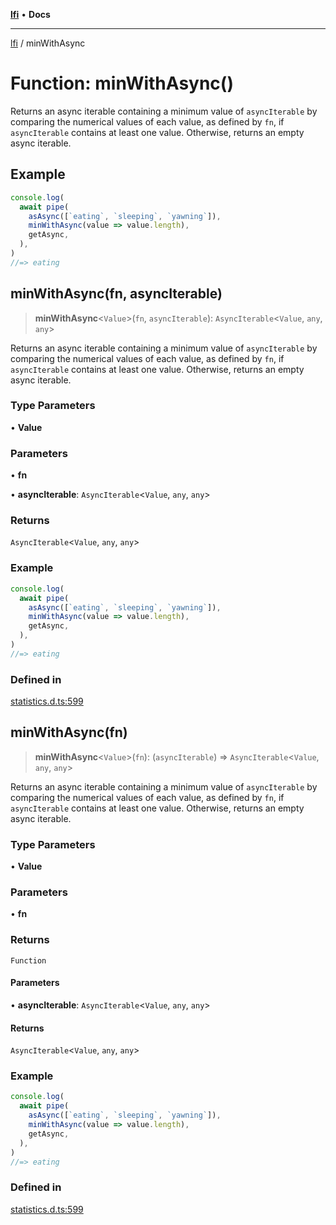 [**lfi**](../readme.md) • **Docs**

---

[lfi](../globals.md) / minWithAsync

# Function: minWithAsync()

Returns an async iterable containing a minimum value of `asyncIterable` by
comparing the numerical values of each value, as defined by `fn`, if
`asyncIterable` contains at least one value. Otherwise, returns an empty async
iterable.

## Example

```js
console.log(
  await pipe(
    asAsync([`eating`, `sleeping`, `yawning`]),
    minWithAsync(value => value.length),
    getAsync,
  ),
)
//=> eating
```

## minWithAsync(fn, asyncIterable)

> **minWithAsync**\<`Value`\>(`fn`, `asyncIterable`): `AsyncIterable`\<`Value`,
> `any`, `any`\>

Returns an async iterable containing a minimum value of `asyncIterable` by
comparing the numerical values of each value, as defined by `fn`, if
`asyncIterable` contains at least one value. Otherwise, returns an empty async
iterable.

### Type Parameters

• **Value**

### Parameters

• **fn**

• **asyncIterable**: `AsyncIterable`\<`Value`, `any`, `any`\>

### Returns

`AsyncIterable`\<`Value`, `any`, `any`\>

### Example

```js
console.log(
  await pipe(
    asAsync([`eating`, `sleeping`, `yawning`]),
    minWithAsync(value => value.length),
    getAsync,
  ),
)
//=> eating
```

### Defined in

[statistics.d.ts:599](https://github.com/TomerAberbach/lfi/blob/dd796c78d3ff68ae7bf4a0272b3cbeca688438e7/src/operations/statistics.d.ts#L599)

## minWithAsync(fn)

> **minWithAsync**\<`Value`\>(`fn`): (`asyncIterable`) =>
> `AsyncIterable`\<`Value`, `any`, `any`\>

Returns an async iterable containing a minimum value of `asyncIterable` by
comparing the numerical values of each value, as defined by `fn`, if
`asyncIterable` contains at least one value. Otherwise, returns an empty async
iterable.

### Type Parameters

• **Value**

### Parameters

• **fn**

### Returns

`Function`

#### Parameters

• **asyncIterable**: `AsyncIterable`\<`Value`, `any`, `any`\>

#### Returns

`AsyncIterable`\<`Value`, `any`, `any`\>

### Example

```js
console.log(
  await pipe(
    asAsync([`eating`, `sleeping`, `yawning`]),
    minWithAsync(value => value.length),
    getAsync,
  ),
)
//=> eating
```

### Defined in

[statistics.d.ts:599](https://github.com/TomerAberbach/lfi/blob/dd796c78d3ff68ae7bf4a0272b3cbeca688438e7/src/operations/statistics.d.ts#L599)
